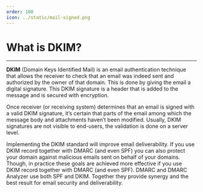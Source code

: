 ```yaml
---
order: 100
icon: ../static/mail-signed.png
---
```


# What is DKIM?
-------------
**DKIM** (Domain Keys Identified Mail) is an email authentication technique that allows the receiver to check that an email was indeed sent and authorized by the owner of that domain. This is done by giving the email a digital signature. This DKIM signature is a header that is added to the message and is secured with encryption.

Once receiver (or receiving system) determines that an email is signed with a valid DKIM signature, it’s certain that parts of the email among which the message body and attachments haven’t been modified. Usually, DKIM signatures are not visible to end-users, the validation is done on a server level.

Implementing the DKIM standard will improve email deliverability. If you use DKIM record together with DMARC (and even SPF) you can also protect your domain against malicious emails sent on behalf of your domains. Though, in practice these goals are achieved more effective if you use DKIM record together with DMARC (and even SPF). DMARC and DMARC Analyzer use both SPF and DKIM. Together they provide synergy and the best result for email security and deliverability.